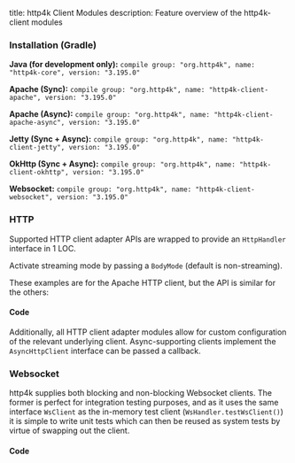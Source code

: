 title: http4k Client Modules
description: Feature overview of the http4k-client modules

### Installation (Gradle)
**Java (for development only):** ```compile group: "org.http4k", name: "http4k-core", version: "3.195.0"```

**Apache (Sync):** ```compile group: "org.http4k", name: "http4k-client-apache", version: "3.195.0"```

**Apache (Async):** ```compile group: "org.http4k", name: "http4k-client-apache-async", version: "3.195.0"```

**Jetty (Sync + Async):** ```compile group: "org.http4k", name: "http4k-client-jetty", version: "3.195.0"```

**OkHttp (Sync + Async):** ```compile group: "org.http4k", name: "http4k-client-okhttp", version: "3.195.0"```

**Websocket:** ```compile group: "org.http4k", name: "http4k-client-websocket", version: "3.195.0"```

### HTTP
Supported HTTP client adapter APIs are wrapped to provide an `HttpHandler` interface in 1 LOC.

Activate streaming mode by passing a `BodyMode` (default is non-streaming).

These examples are for the Apache HTTP client, but the API is similar for the others:

#### Code [<img class="octocat"/>](https://github.com/http4k/http4k/blob/master/src/docs/guide/modules/clients/example_http.kt)
<script src="https://gist-it.appspot.com/https://github.com/http4k/http4k/blob/master/src/docs/guide/modules/clients/example_http.kt"></script>

Additionally, all HTTP client adapter modules allow for custom configuration of the relevant underlying client. Async-supporting clients implement the `AsyncHttpClient` interface can be passed a callback.

### Websocket
http4k supplies both blocking and non-blocking Websocket clients. The former is perfect for integration testing purposes, and as it uses the same interface `WsClient` as the in-memory test client (`WsHandler.testWsClient()`) it is simple to write unit tests which can then be reused as system tests by virtue of swapping out the client.

#### Code [<img class="octocat"/>](https://github.com/http4k/http4k/blob/master/src/docs/guide/modules/clients/example_websocket.kt)
<script src="https://gist-it.appspot.com/https://github.com/http4k/http4k/blob/master/src/docs/guide/modules/clients/example_websocket.kt"></script>
